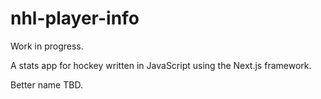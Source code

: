 # nhl-player-info

Work in progress.

A stats app for hockey written in JavaScript using the Next.js framework.

Better name TBD.